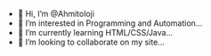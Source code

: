 - 👋 Hi, I’m @Ahmitoloji
- 👀 I’m interested in Programming and Automation...
- 🌱 I’m currently learning HTML/CSS/Java...
- 💞️ I’m looking to collaborate on my site...

<!---
Ahmitoloji/Ahmitoloji is a ✨ special ✨ repository because its `README.md` (this file) appears on your GitHub profile.
You can click the Preview link to take a look at your changes.
--->
